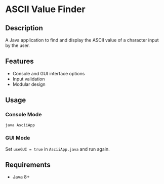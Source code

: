 # ASCII Value Finder

## Description
A Java application to find and display the ASCII value of a character input by the user.

## Features
- Console and GUI interface options
- Input validation
- Modular design

## Usage
### Console Mode
```bash
java AsciiApp
```

### GUI Mode
Set `useGUI = true` in `AsciiApp.java` and run again.

## Requirements
- Java 8+
